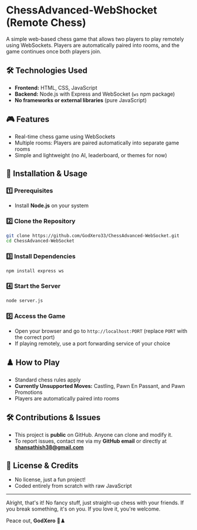 # ChessAdvanced-WebShocket (Remote Chess)

A simple web-based chess game that allows two players to play remotely using WebSockets. Players are automatically paired into rooms, and the game continues once both players join.

## 🛠 Technologies Used
- **Frontend:** HTML, CSS, JavaScript
- **Backend:** Node.js with Express and WebSocket (`ws` npm package)
- **No frameworks or external libraries** (pure JavaScript)

## 🎮 Features
- Real-time chess game using WebSockets
- Multiple rooms: Players are paired automatically into separate game rooms
- Simple and lightweight (no AI, leaderboard, or themes for now)

## 🚀 Installation & Usage
### 1️⃣ Prerequisites
- Install **Node.js** on your system

### 2️⃣ Clone the Repository
```sh
git clone https://github.com/GodXero33/ChessAdvanced-WebSocket.git
cd ChessAdvanced-WebSocket
```

### 3️⃣ Install Dependencies
```sh
npm install express ws
```

### 4️⃣ Start the Server
```sh
node server.js
```

### 5️⃣ Access the Game
- Open your browser and go to `http://localhost:PORT` (replace `PORT` with the correct port)
- If playing remotely, use a port forwarding service of your choice

## ♟️ How to Play
- Standard chess rules apply
- **Currently Unsupported Moves:** Castling, Pawn En Passant, and Pawn Promotions
- Players are automatically paired into rooms

## 🛠 Contributions & Issues
- This project is **public** on GitHub. Anyone can clone and modify it.
- To report issues, contact me via my **GitHub email** or directly at **shansathish38@gmail.com**

## 📜 License & Credits
- No license, just a fun project!
- Coded entirely from scratch with raw JavaScript

---
Alright, that's it! No fancy stuff, just straight-up chess with your friends. If you break something, it's on you. If you love it, you're welcome. 

Peace out, 
**GodXero** 🚀♟️

